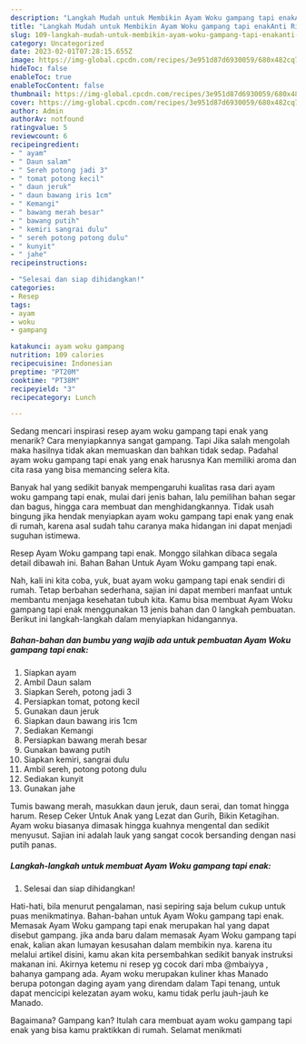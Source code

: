 ```yaml
---
description: "Langkah Mudah untuk Membikin Ayam Woku gampang tapi enakAnti Ribet, Menggugah Selera"
title: "Langkah Mudah untuk Membikin Ayam Woku gampang tapi enakAnti Ribet, Menggugah Selera"
slug: 109-langkah-mudah-untuk-membikin-ayam-woku-gampang-tapi-enakanti-ribet-menggugah-selera
category: Uncategorized
date: 2023-02-01T07:28:15.655Z
image: https://img-global.cpcdn.com/recipes/3e951d87d6930059/680x482cq70/ayam-woku-gampang-tapi-enak-foto-resep-utama.jpg
hideToc: false
enableToc: true
enableTocContent: false
thumbnail: https://img-global.cpcdn.com/recipes/3e951d87d6930059/680x482cq70/ayam-woku-gampang-tapi-enak-foto-resep-utama.jpg
cover: https://img-global.cpcdn.com/recipes/3e951d87d6930059/680x482cq70/ayam-woku-gampang-tapi-enak-foto-resep-utama.jpg
author: Admin
authorAv: notfound
ratingvalue: 5
reviewcount: 6
recipeingredient:
- " ayam"
- " Daun salam"
- " Sereh potong jadi 3"
- " tomat potong kecil"
- " daun jeruk"
- " daun bawang iris 1cm"
- " Kemangi"
- " bawang merah besar"
- " bawang putih"
- " kemiri sangrai dulu"
- " sereh potong potong dulu"
- " kunyit"
- " jahe"
recipeinstructions:

- "Selesai dan siap dihidangkan!"
categories:
- Resep
tags:
- ayam
- woku
- gampang

katakunci: ayam woku gampang 
nutrition: 109 calories
recipecuisine: Indonesian
preptime: "PT20M"
cooktime: "PT38M"
recipeyield: "3"
recipecategory: Lunch

---
```



Sedang mencari inspirasi resep ayam woku gampang tapi enak yang menarik? Cara menyiapkannya sangat gampang. Tapi Jika salah mengolah maka hasilnya tidak akan memuaskan dan bahkan tidak sedap. Padahal ayam woku gampang tapi enak yang enak harusnya Kan memiliki aroma dan cita rasa yang bisa memancing selera kita.


Banyak hal yang sedikit banyak mempengaruhi kualitas rasa dari ayam woku gampang tapi enak, mulai dari jenis bahan, lalu pemilihan bahan segar dan bagus, hingga cara membuat dan menghidangkannya. Tidak usah bingung jika hendak menyiapkan ayam woku gampang tapi enak yang enak di rumah, karena asal sudah tahu caranya maka hidangan ini dapat menjadi suguhan istimewa.

Resep Ayam Woku gampang tapi enak. Monggo silahkan dibaca segala detail dibawah ini. Bahan Bahan Untuk Ayam Woku gampang tapi enak.


Nah, kali ini kita coba, yuk, buat ayam woku gampang tapi enak sendiri di rumah. Tetap berbahan sederhana, sajian ini dapat memberi manfaat untuk membantu menjaga kesehatan tubuh kita. Kamu bisa membuat Ayam Woku gampang tapi enak menggunakan 13 jenis bahan dan 0 langkah pembuatan. Berikut ini langkah-langkah dalam menyiapkan hidangannya.

<!--inarticleads1-->

##### Bahan-bahan dan bumbu yang wajib ada untuk pembuatan Ayam Woku gampang tapi enak:

1. Siapkan  ayam
1. Ambil  Daun salam
1. Siapkan  Sereh, potong jadi 3
1. Persiapkan  tomat, potong kecil
1. Gunakan  daun jeruk
1. Siapkan  daun bawang iris 1cm
1. Sediakan  Kemangi
1. Persiapkan  bawang merah besar
1. Gunakan  bawang putih
1. Siapkan  kemiri, sangrai dulu
1. Ambil  sereh, potong potong dulu
1. Sediakan  kunyit
1. Gunakan  jahe


Tumis bawang merah, masukkan daun jeruk, daun serai, dan tomat hingga harum. Resep Ceker Untuk Anak yang Lezat dan Gurih, Bikin Ketagihan. Ayam woku biasanya dimasak hingga kuahnya mengental dan sedikit menyusut. Sajian ini adalah lauk yang sangat cocok bersanding dengan nasi putih panas. 

<!--inarticleads2-->

##### Langkah-langkah untuk membuat Ayam Woku gampang tapi enak:


1. Selesai dan siap dihidangkan!

Hati-hati, bila menurut pengalaman, nasi sepiring saja belum cukup untuk puas menikmatinya. Bahan-bahan untuk Ayam Woku gampang tapi enak. Memasak Ayam Woku gampang tapi enak merupakan hal yang dapat disebut gampang. jika anda baru dalam memasak Ayam Woku gampang tapi enak, kalian akan lumayan kesusahan dalam membikin nya. karena itu melalui artikel disini, kamu akan kita persembahkan sedikit banyak instruksi makanan ini. Akirnya ketemu ni resep yg cocok dari mba @mbaiyya , bahanya gampang ada. Ayam woku merupakan kuliner khas Manado berupa potongan daging ayam yang direndam dalam Tapi tenang, untuk dapat mencicipi kelezatan ayam woku, kamu tidak perlu jauh-jauh ke Manado. 

Bagaimana? Gampang kan? Itulah cara membuat ayam woku gampang tapi enak yang bisa kamu praktikkan di rumah. Selamat menikmati
